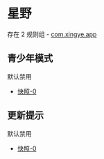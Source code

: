 # 星野

存在 2 规则组 - [com.xingye.app](/src/apps/com.xingye.app.ts)

## 青少年模式

默认禁用

- [快照-0](https://i.gkd.li/i/13766001)

## 更新提示

默认禁用

- [快照-0](https://i.gkd.li/i/14137987)
